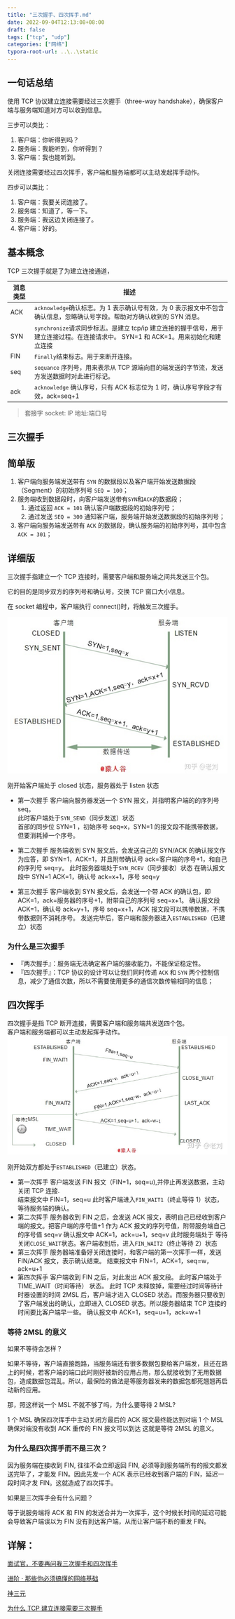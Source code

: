 ```yaml
---
title: "三次握手、四次挥手.md"
date: 2022-09-04T12:13:08+08:00
draft: false
tags: ["tcp", "udp"]
categories: ["网络"]
typora-root-url: ..\..\static
---
```



## 一句话总结

使用 TCP 协议建立连接需要经过三次握手（three-way handshake），确保客户端与服务端知道对方可以收到信息。

三步可以类比：

1. 客户端：你听得到吗？
2. 服务端：我能听到，你听得到？
3. 客户端：我也能听到。

关闭连接需要经过四次挥手，客户端和服务端都可以主动发起挥手动作。

四步可以类比：

1. 客户端：我要关闭连接了。
2. 服务端：知道了，等一下。
3. 服务端：我这边关闭连接了。
4. 客户端：好的。

## 基本概念

TCP 三次握手就是了为建立连接通道，

| 消息类型 | 描述                                                                                                                               |
| -------- | ---------------------------------------------------------------------------------------------------------------------------------- |
| ACK      | `acknowledge`确认标志。为 1 表示确认号有效，为 0 表示报文中不包含确认信息，忽略确认号字段。帮助对方确认收到的 SYN 消息。           |
| SYN      | `synchronize`请求同步标志。是建立 tcp/ip 建立连接的握手信号，用于建立连接过程。在连接请求中。 SYN=1 和 ACK=1。用来初始化和建立连接 |
| FIN      | `Finally`结束标志。用于来断开连接。                                                                                                |
| seq      | `sequance` 序列号，用来表示从 TCP 源端向目的端发送的字节流，发送方发送数据时对此进行标记。                                         |
| ack      | `acknowledge` 确认序号，只有 ACK 标志位为 1 时，确认序号字段才有效，ack=seq+1                                                      |

> 套接字 socket: IP 地址:端口号

## 三次握手

## 简单版

1. 客户端向服务端发送带有 `SYN` 的数据段以及客户端开始发送数据段（Segment）的初始序列号 `SEQ = 100`；
2. 服务端收到数据段时，向客户端发送带有`SYN`和`ACK`的数据段；
   1. 通过返回 `ACK = 101` 确认客户端数据段的初始序列号；
   2. 通过发送 `SEQ = 300` 通知客户端，服务端开始发送数据段的初始序列号；
3. 客户端向服务端发送带有 `ACK` 的数据段，确认服务端的初始序列号，其中包含 `ACK = 301`；

## 详细版

三次握手指建立一个 TCP 连接时，需要客户端和服务端之间共发送三个包。

它的目的是同步双方的序列号和确认号，交换 TCP 窗口大小信息。

在 socket 编程中，客户端执行 connect()时，将触发三次握手。

![image-20220904121347593](https://raw.githubusercontent.com/lxw15337674/PicGo_image/main/image-20220904121347593.png)

刚开始客户端处于 closed 状态，服务器处于 listen 状态

- 第一次握手
  客户端向服务器发送一个 SYN 报文，并指明客户端的的序列号 seq。  
  此时客户端处于`SYN_SEND`（同步发送）状态  
  首部的同步位 SYN=1 ，初始序号 seq=x，SYN=1 的报文段不能携带数据，但要消耗掉一个序号。

- 第二次握手
  服务端收到 SYN 报文后，会发送自己的 SYN/ACK 的确认报文作为应答，即 SYN=1，ACK=1，并且附带确认号 ack=客户端的序号+1，和自己的序列号 seq=y。
  此时服务器端处于`SYN_RCEV`（同步接收）状态
  在确认报文段中 SYN=1 ACK=1，确认号 ack=x+1，序号 seq=y

- 第三次握手
  客户端收到 SYN 报文后，会发送一个带 ACK 的确认包，即 ACK=1，ack=服务器的序号+1，附带自己的序列号 seq=x+1。
  确认报文段 ACK=1，确认号 ack=y+1，序号 seq=x+1，ACK 报文段可以携带数据，不携带数据则不消耗序号。
  发送完毕后，客户端和服务器进入`ESTABLISHED`（已建立）状态

### 为什么是三次握手

- 『两次握手』：服务端无法确定客户端的接收能力，不能保证稳定性。
- 『四次握手』：TCP 协议的设计可以让我们同时传递 `ACK` 和 `SYN` 两个控制信息，减少了通信次数，所以不需要使用更多的通信次数传输相同的信息；

## 四次挥手

四次握手是指 TCP 断开连接，需要客户端和服务端共发送四个包。  
客户端和服务端都可以主动发起挥手动作。
![image](https://raw.githubusercontent.com/lxw15337674/PicGo_image/main/v2-c7d4b5aca66560365593f57385ce9fa9_720w.jpg)

刚开始双方都处于`ESTABLISHED`（已建立）状态。

- 第一次挥手
  客户端发送 FIN 报文（FIN=1，seq=u),并停止再发送数据，主动关闭 TCP 连接.  
  结束报文中 FIN=1，seq=u
  此时客户端进入`FIN_WAIT1`（终止等待 1）状态，等待服务端的确认。
- 第二次挥手
  服务器收到 FIN 之后，会发送 ACK 报文，表明自己已经收到客户端的报文。把客户端的序号值+1 作为 ACK 报文的序列号值，附带服务端自己的序号值 seq=v
  确认报文中 ACK=1，ack=u+1，seq=v
  此时服务端处于 等待关闭`CLOSE_WAIT`状态。客户端收到后，进入`FIN_WAIT2`（终止等待 2）状态
- 第三次挥手
  服务器端准备好关闭连接时，和客户端的第一次挥手一样，发送 FIN/ACK 报文，表示确认结束。
  结束报文中 FIN=1，ACK=1，seq=w，ack=u+1
- 第四次挥手
  客户端收到 FIN 之后，对此发出 ACK 报文段。
  此时客户端处于 TIME_WAIT（时间等待） 状态。 此时 TCP 未释放掉，需要经过时间等待计时器设置的时间 2MSL 后，客户端才进入 CLOSED 状态。而服务器只要收到了客户端发出的确认，立即进入 CLOSED 状态。所以服务器结束 TCP 连接的时间要比客户端早一些。
  确认报文中 ACK=1，seq=u+1，ack=w+1

### 等待 2MSL 的意义

如果不等待会怎样？

如果不等待，客户端直接跑路，当服务端还有很多数据包要给客户端发，且还在路上的时候，若客户端的端口此时刚好被新的应用占用，那么就接收到了无用数据包，造成数据包混乱。所以，最保险的做法是等服务器发来的数据包都死翘翘再启动新的应用。

那，照这样说一个 MSL 不就不够了吗，为什么要等待 2 MSL?

1 个 MSL 确保四次挥手中主动关闭方最后的 ACK 报文最终能达到对端
1 个 MSL 确保对端没有收到 ACK 重传的 FIN 报文可以到达
这就是等待 2MSL 的意义。

### 为什么是四次挥手而不是三次？

因为服务端在接收到 FIN, 往往不会立即返回 FIN, 必须等到服务端所有的报文都发送完毕了，才能发 FIN。因此先发一个 ACK 表示已经收到客户端的 FIN，延迟一段时间才发 FIN。这就造成了四次挥手。

如果是三次挥手会有什么问题？

等于说服务端将 ACK 和 FIN 的发送合并为一次挥手，这个时候长时间的延迟可能会导致客户端误以为 FIN 没有到达客户端，从而让客户端不断的重发 FIN。

## 详解：

[面试官，不要再问我三次握手和四次挥手](https://zhuanlan.zhihu.com/p/86426969)

[进阶 · 那些你必须搞懂的网络基础](https://mp.weixin.qq.com/s/JBsqCQAouQ6hH7gcvtYMLg)

[神三元](https://sanyuan0704.top/blogs/net/tcp/002.html#%E7%9C%9F%E5%AE%9E%E6%8F%A1%E6%89%8Bl)

[为什么 TCP 建立连接需要三次握手](https://draveness.me/whys-the-design-tcp-three-way-handshake/)
